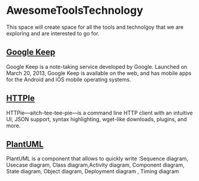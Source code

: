 # AwesomeToolsTechnology
This space will create space for all the tools and technolgoy that we are exploring and are interested to go for.

## [Google Keep](https://keep.google.com/)

Google Keep is a note-taking service developed by Google. Launched on March 20, 2013, Google Keep is available on the web, and has mobile apps for the Android and iOS mobile operating systems.

## [HTTPIe](https://httpie.org/)

HTTPie—aitch-tee-tee-pie—is a command line HTTP client with an intuitive UI, JSON support, syntax highlighting, wget-like downloads, plugins, and more.

## [PlantUML](http://plantuml.com/)
PlantUML is a component that allows to quickly write :Sequence diagram, Usecase diagram, Class diagram,Activity diagram, Component diagram, State diagram, Object diagram, Deployment diagram , Timing diagram 
